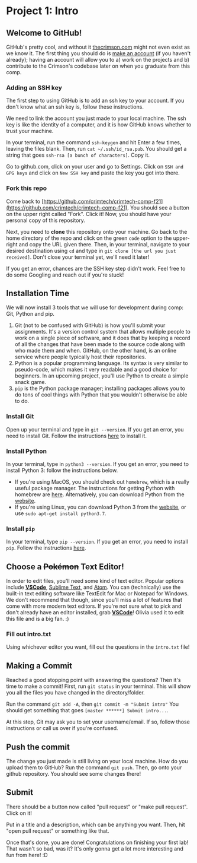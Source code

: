 # Project 1: Intro

## Welcome to GitHub!
GitHub's pretty cool, and without it [thecrimson.com](https://www.thecrimson.com/) might not even exist as we know it. The first thing you should do is [make an account](https://github.com/join) (if you haven't already); having an account will allow you to a) work on the projects and b) contribute to the Crimson's codebase later on when you graduate from this comp.

### Adding an SSH key
The first step to using GitHub is to add an ssh key to your account. If you don't know what an ssh key is, follow these instructions.

We need to link the account you just made to your local machine. The ssh key is like the identity of a computer, and it is how GitHub knows whether to trust your machine.

In your terminal, run the command `ssh-keygen` and hit Enter a few times, leaving the files blank. Then, run `cat ~/.ssh/id_rsa.pub`. You should get a string that goes `ssh-rsa [a bunch of characters]`. Copy it.

Go to github.com, click on your user and go to Settings. Click on `SSH and GPG keys` and click on `New SSH key` and paste the key you got into there.

### Fork this repo
Come back to [https://github.com/crimtech/crimtech-comp-f21](https://github.com/crimtech/crimtech-comp-f21). You should see a button on the upper right called "Fork". Click it! Now, you should have your personal copy of this repository.

Next, you need to **clone** this repository onto your machine. Go back to the home directory of the repo and click on the green `code` option to the upper-right and copy the URL given there. Then, in your terminal, navigate to your desired destination using `cd` and type in `git clone [the url you just received]`. Don't close your terminal yet, we'll need it later!

If you get an error, chances are the SSH key step didn't work. Feel free to do some Googling and reach out if you're stuck!

## Installation Time

We will now install 3 tools that we will use for development during comp: Git, Python and pip.
1. Git (not to be confused with GitHub) is how you'll submit your assignments. It's a version control system that allows multiple people to work on a single piece of software, and it does that by keeping a record of all the changes that have been made to the source code along with who made them and when. GitHub, on the other hand, is an online service where people typically host their repositories.
2. Python is a popular programming language. Its syntax is very similar to pseudo-code, which makes it very readable and a good choice for beginners. In an upcoming project, you'll use Python to create a simple snack game.
3. `pip` is the Python package manager; installing packages allows you to do tons of cool things with Python that you wouldn't otherwise be able to do.

### Install Git
Open up your terminal and type in `git --version`. If you get an error, you need to install Git. Follow the instructions [here](https://git-scm.com/book/en/v2/Getting-Started-Installing-Git) to install it.

### Install Python
In your terminal, type in `python3 --version`. If you get an error, you need to install Python 3: follow the instructions below.

- If you're using MacOS, you should check out `homebrew`, which is a really useful package manager. The instructions for getting Python with homebrew are [here](https://docs.python-guide.org/starting/install3/osx/). Alternatively, you can download Python from the [website](https://www.python.org/downloads/).
- If you're using Linux, you can download Python 3 from the [website](https://www.python.org/downloads/), or use `sudo apt-get install python3.7`.

### Install `pip`
In your terminal, type `pip --version`. If you get an error, you need to install `pip`. Follow the instructions [here](https://pip.pypa.io/en/stable/installing/).

## Choose a ~~Pokémon~~ Text Editor!
In order to edit files, you'll need some kind of text editor. Popular options include **[VSCode](https://code.visualstudio.com/)**, [Sublime Text](https://www.sublimetext.com/), and [Atom](https://atom.io/). You can (technically) use the built-in text editing software like TextEdit for Mac or Notepad for Windows. We don't recommend that though, since you'll miss a lot of features that come with more modern text editors. If you're not sure what to pick and don't already have an editor installed, grab **[VSCode](https://code.visualstudio.com/)**! Olivia used it to edit this file and is a big fan. :)

### Fill out intro.txt
Using whichever editor you want, fill out the questions in the `intro.txt` file!

## Making a Commit
Reached a good stopping point with answering the questions? Then it's time to make a commit! First, run `git status` in your terminal. This will show you all the files you have changed in the directory/folder.

Run the command `git add -A`, then `git commit -m "Submit intro"` You should get something that goes `[master ******] Submit intro...`.

At this step, Git may ask you to set your username/email. If so, follow those instructions or call us over if you're confused.

## Push the commit
The change you just made is still living on your local machine. How do you upload them to GitHub?
Run the command `git push`. Then, go onto your github repository. You should see some changes there!

## Submit
There should be a button now called "pull request" or "make pull request". Click on it!

Put in a title and a description, which can be anything you want. Then, hit "open pull request" or something like that.

Once that's done, you are done! Congratulations on finishing your first lab! That wasn't so bad, was it? It's only gonna get a lot more interesting and fun from here! :D
